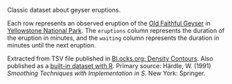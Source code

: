 Classic dataset about geyser eruptions.

Each row represents an observed eruption of the [Old Faithful Geyser](https://en.wikipedia.org/wiki/Old_Faithful) in [Yellowstone National Park](https://en.wikipedia.org/wiki/Yellowstone_National_Park). The `eruptions` column represents the duration of the eruption in minutes, and the `waiting` column represents the duration in minutes until the next eruption.

Extracted from TSV file published in [Bl.ocks.org: Density Contours](https://bl.ocks.org/mbostock/e3f4376d54e02d5d43ae32a7cf0e6aa9). Also published as a [built-in dataset with R](https://stat.ethz.ch/R-manual/R-devel/library/datasets/html/faithful.html). Primary source: Härdle, W. (1991) _Smoothing Techniques with Implementation in S_. New York: Springer.